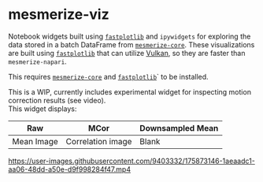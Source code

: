 # mesmerize-viz
Notebook widgets built using [`fastplotlib`](https://github.com/kushalkolar/fastplotlib) and `ipywidgets` for exploring the data stored in a batch DataFrame from [`mesmerize-core`](https://github.com/nel-lab/mesmerize-core). These visualizations are built using [`fastplotlib`](https://github.com/kushalkolar/fastplotlib) that can utilize [Vulkan](https://en.wikipedia.org/wiki/Vulkan), so they are faster than `mesmerize-napari`. 

This requires [`mesmerize-core`](https://github.com/nel-lab/mesmerize-core) and [`fastplotlib`](https://github.com/kushalkolar/fastplotlib)` to be installed.

This is a WIP, currently includes experimental widget for inspecting motion correction results (see video).\
This widget displays:

|Raw | MCor | Downsampled Mean |
|----|------|--------------------|
|Mean Image | Correlation image | Blank |

https://user-images.githubusercontent.com/9403332/175873146-1aeaadc1-aa06-48dd-a50e-d9f998284f47.mp4
